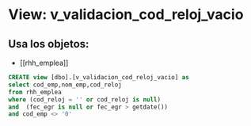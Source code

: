 # View: v_validacion_cod_reloj_vacio

## Usa los objetos:
- [[rhh_emplea]]

```sql
CREATE view [dbo].[v_validacion_cod_reloj_vacio] as
select cod_emp,nom_emp,cod_reloj
from rhh_emplea
where (cod_reloj = '' or cod_reloj is null)  
and  (fec_egr is null or fec_egr > getdate())
and cod_emp <> '0' 

```
